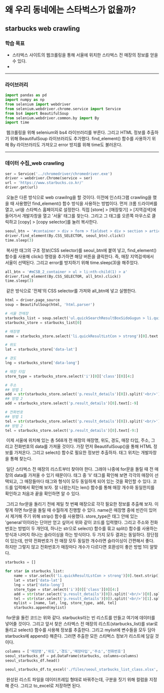 # 왜 우리 동네에는 스타벅스가 없을까?



## starbucks web crawling



### 학습 목표

- 스타벅스 사이트의 웹크롤링을 통해 서울에 위치한 스타벅스 전 매장의 정보를 얻을 수 있다.
- 



---



### 라이브러리

```python
import pandas as pd
import numpy as np
from selenium import webdriver
from selenium.webdriver.chrome.service import Service
from bs4 import BeautifulSoup
from selenium.webdriver.common.by import By
import time
```

​	웹크롤링을 위해 selenium와 bs4 라이브러리를 부른다. 그리고 HTML 정보를 추출하기 위해 BeautifulSoup 라이브러리도 추가했다. find_element() 함수를 사용하기 위해 By 라이브러리도 가져오고 error 방지를 위해 time도 불러온다.



---



### 데이터 수집_web crawling

```python
ser = Service('../chromedriver/chromedriver.exe')
driver = webdriver.Chrome(service = ser)
url = 'https://www.starbucks.co.kr/'
driver.get(url)
```

​	오늘은 다른 방식으로 web crawilng을 할 것이다. 이전에 인스타그램 crawling을 했을 때 사용했던 find_element() 함수 방식을 사용하는 방법이다. 먼저 크롬 드라이버를 열고, url을 스타벅스 홈페이지로 설정한다. 직접 [store] > [매장찾기] > [지역검색]에 들어가서 개발자창을 열고 '서울' 태그를 찾는다. 그리고 그 태그를 오른쪽 마우스로 클릭하고 [copy] > [copy selector]를 눌러 복사한다.



```python
seoul_btn = '#container > div > form > fieldset > div > section > article.find_store_cont > article > article:nth-child(4) > div.loca_step1 > div.loca_step1_cont > ul > li:nth-child(1) > a'
driver.find_element(By.CSS_SELECTOR, seoul_btn).click()
time.sleep(3)
```

​	복사한 태그의 구조 정보(CSS selector)를 seoul_btn에 붙여 넣고, find_element() 함수를 사용해 click() 명령을 추가하면 해당 버튼을 클릭한다. 즉, 매장 지역검색에서 서울이 선택된다. 그리고 error를 방지하기 위해 time.sleep(3)을 해주었다.



```python
all_btn = '#mCSB_2_container > ul > li:nth-child(1) > a'
driver.find_element(By.CSS_SELECTOR, all_btn).click()
time.sleep(3)
```

​	같은 방식으로 '전체'의 CSS selector를 가져와 all_btn에 넣고 실행한다.



```python
html = driver.page_source
soup = BeautifulSoup(html, 'html.parser')

# 서울 전매장
starbucks_list = soup.select('ul.quickSearchResultBoxSidoGugun > li.quickResultLstCon')
starbucks_store = starbucks_list[0]

# 매장명
name = starbucks_store.select('li.quickResultLstCon > strong')[0].text.strip()

# 위도
lat = starbucks_store['data-lat']

# 경도
lng = starbucks_store['data-long']

# 매장 타입
store_type = starbucks_store.select('i')[0]['class'][0][4:]

# 주소
## 방법 1
add = str(starbucks_store.select('p.result_details')[0]).split('<br/>')[0].split('>')[1]
## 방법 2
add = starbucks_store.select('p.result_details')[0].text[:-9]

# 전화번호
## 방법 1
tel = str(starbucks_store.select('p.result_details')[0]).split('<br/>')[1].split('<')[0]
## 방법 2
tel = starbucks_store.select('p.result_details')[0].text[-9:]
```

​	이제 서울에 위치해 있는 총 568개 전 매장의 매장명, 위도, 경도, 매장 타입, 주소, 그리고 전화번호의 data를 가져올 것이다. 가장 먼저 BeautifulSoup()을 통해 HTML 정보를 가져온다. 그리고 select() 함수로 필요한 정보만 추출하자. 태그 위치는 개발자창을 통해 찾는다.

​	일단 스타벅스 전 매장의 리스트부터 찾아야 한다. 그래야 나중에 for문을 돌릴 때 전 매장의 data를 가져올 수 있기 때문이다. 태그 중 'li' 태그를 확인해 보면 각각의 매장이 선택되고, 그 매장들마다 태그와 형식이 모두 동일하게 되어 있는 것을 확인할 수 있다. 코드를 입력해서 확인해 보자. 잘 나왔는지는 len() 함수를 통해 매장 개수와 동일한지를 확인하고 처음과 끝을 확인하면 알 수 있다.

​	그리고 for문을 돌리기 전에 제일 첫 번째 매장으로 각각 필요한 정보를 추출해 보자. 이렇게 하면 for문을 돌릴 때 수월하게 진행할 수 있다. name은 매장명 중에 빈칸이 있어서 제거해 주기 위해 strip() 함수를 사용했다.  store_type은 태그 안에 있는 'general'이이라는 단어만 얻고 싶어서 위와 같이 코드를 입력했다. 그리고 주소와 전화번호는 방법이 두 개인데, 하나는 str으로 select() 함수를 묶고 split() 함수를 사용하는 방식과 나머지 하나는 슬라이싱을 하는 방식이다. 두 가지 모두 결과는 동일하다. 장단점이 있는데, 만약 전화번호가 전 매장 모두 동일한 개수라면 슬라이싱이 간편해서 좋다. 하지만 그렇지 않고 전화번호가 매장마다 개수가 다르다면 호환성이 좋은 방법 1이 알맞다.



```python
starbucks = []

for star in starbucks_list:
    name = star.select('li.quickResultLstCon > strong')[0].text.strip()
    lat = star['data-lat']
    lng = star['data-long']
    store_type = star.select('i')[0]['class'][0][4:]
    add = str(star.select('p.result_details')[0]).split('<br/>')[0].split('>')[1]
    tel = str(star.select('p.result_details')[0]).split('<br/>')[1].split('<')[0]
    mylist = [name, lat, lng, store_type, add, tel]
    starbucks.append(mylist)
```

​	for문을 돌린 코드는 위와 같다. starbucks라는 빈 리스트를 만들고 여기에 데이터를 넣어줄 것이다. 그리고 앞서 찾은 스타벅스 전 매장의 리스트(starbucks_list)를 star로 돌리고 select() 함수를 사용해 정보를 추출한다. 그리고 mylist에 변수들을 모두 담아 starbucks에 append() 해준다. 그러면 추출한 모든 스타벅스 정보가 리스트에 담길 것이다.



```python
columns = ['매장명','위도','경도','매장타입','주소','전화번호']
seoul_starbucks_df = pd.DataFrame(starbucks, columns=columns)
seoul_starbucks_df.head()

seoul_starbucks_df.to_excel('./files/seoul_starbucks_list_class.xlsx', index=False)
```

​	완성된 리스트 파일을 데이터프레임 형태로 바꿔주는데, 구분을 짓기 위해 컬럼을 지정해 준다. 그리고 to_excel로 저장하면 된다.

